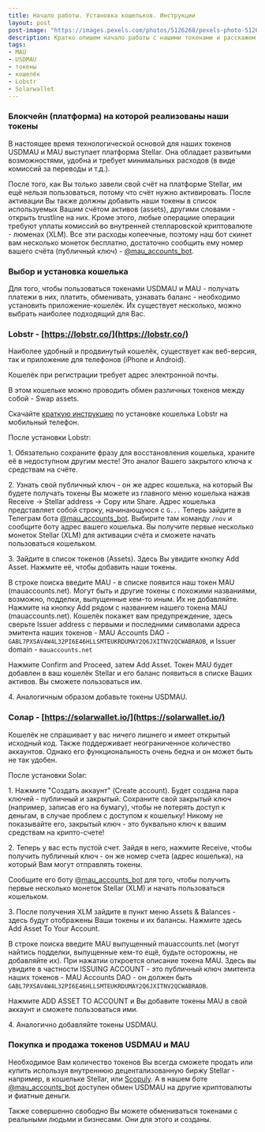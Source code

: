 ```yaml
---
title: Начало работы. Установка кошельков. Инструкции
layout: post
post-image: "https://images.pexels.com/photos/5126268/pexels-photo-5126268.jpeg?auto=compress&cs=tinysrgb&h=650&w=940dpr=2"
description: Кратко опишем начало работы с нашими токенами и расскажем, как установить кошелёк
tags:
- MAU
- USDMAU
- токены
- кошелёк
- Lobstr
- Solarwallet
---
```


### Блокчейн (платформа) на которой реализованы наши токены

В настоящее время технологической основой для наших токенов USDMAU и MAU выступает платформа Stellar. Она обладает развитыми возможностями, удобна и требует минимальных расходов (в виде комиссий за переводы и т.д.).

После того, как Вы только завели свой счёт на платформе Stellar, им ещё нельзя пользоваться, потому что счёт нужно активировать. После активации Вы также должны добавить наши токены в список используемых Вашим счётом активов (assets), другими словами - открыть trustline на них. Кроме этого, любые операциие операции требуют уплаты комиссий во внутренней стелларовской криптовалюте - люменах (XLM). Все эти расходы копеечные, поэтому наш бот скинет вам несколько монеток бесплатно, достаточно сообщить ему номер вашего счёта (публичный ключ) - [@mau_accounts_bot](https://t.me/mau_accounts_bot).


### Выбор и установка кошелька

Для того, чтобы пользоваться токенами USDMAU и MAU - получать платежи в них, платить, обменивать, узнавать баланс - необходимо установить приложение-кошелёк. Их существует несколько, можно выбрать наиболее подходящий для Вас.

### Lobstr - [https://lobstr.co/](https://lobstr.co/)

Наиболее удобный и продвинутый кошелёк, существует как веб-версия, так и приложение для телефонов (iPhone и Android).

Кошелёк при регистрации требует адрес электронной почты.

В этом кошельке можно проводить обмен различных токенов между собой - Swap assets.

Скачайте [краткую инструкцию](https://mauaccounts.net/files/ru_lobstr_mobile_manual.pdf) по установке кошелька Lobstr на мобильный телефон.

После установки Lobstr:

1\. Обязательно сохраните фразу для восстановления кошелька, храните её в недоступном другим месте! Это аналог Вашего закрытого ключа к средствам на счёте.

2\. Узнать свой публичный ключ - он же адрес кошелька, на который Вы будете получать токены Вы можете из главного меню кошелька нажав Receive -> Stellar address -> Copy или Share. Адрес кошелька представляет собой строку, начинающуюся с `G...`
Теперь зайдите в Телеграм бота [@mau_accounts_bot](https://t.me/mau_accounts_bot). Выбирите там команду `/nov` и сообщите боту адрес вашего кошелька. Вы получите первые несколько монеток Stellar (XLM) для активации счёта и сможете начать пользоваться кошельком. 

3\. Зайдите в список токенов (Assets). Здесь Вы увидите кнопку Add Asset. Нажмите её, чтобы добавить наши токены.

В строке поиска введите MAU - в списке появится наш токен MAU (mauaccounts.net). Могут быть и другие токены с похожими названиями, возможно, подделки, выпущенные кем-то иным. Их не добавляйте. Нажмите на кнопку Add рядом с названием нашего токена MAU (mauaccounts.net). Кошелёк покажет вам предупреждение, здесь сверьте Issuer address с первыми и последними символами адреса эмитента наших токенов - MAU Accounts DAO -  `GABL7PXSAV4W4L32PI6E46HLLSMTEUKRDUMAY2Q6JXITNV2QCWABRAOB`, и Issuer domain - `mauaccounts.net`

Нажмите Confirm and Proceed, затем Add Asset. Токен MAU будет добавлен в ваш кошелёк Stellar и его баланс появиться в списке Ваших активов. Вы сможете пользоваться им.

4\. Аналогичным образом добавьте токены USDMAU.
 

### Солар - [https://solarwallet.io/](https://solarwallet.io/)

Кошелёк не спрашивает у вас ничего лишнего и имеет открытый исходный код. Также поддерживает неограниченное количество аккаунтов. Однако его функциональность очень бедна и он может быть не так удобен.

После установки Solar:

1\. Нажмите "Создать аккаунт" (Create account). Будет создана пара ключей - публичный и закрытый. Сохраните свой закрытый ключ (например, записав его на бумагу), чтобы не потерять доступ к деньгам, в случае проблем с доступом к кошельку! Никому не показывайте его, закрытый ключ - это буквально ключ к вашим средствам на крипто-счете!

2\. Теперь у вас есть пустой счет. Зайдя в него, нажмите Receive, чтобы получить публичный ключ - он же номер счета (адрес кошелька), на который Вам могут отправлять токены.

Сообщите его боту [@mau_accounts_bot](https://t.me/mau_accounts_bot) для того, чтобы получить первые несколько монеток Stellar (XLM) и начать пользоваться кошельком. 

3\. После получения XLM зайдите в пункт меню Assets & Balances - здесь будут отображены Ваши токены и их балансы. Нажмите здесь Add Asset To Your Account.

В строке поиска введите MAU выпущенный mauaccounts.net (могут найтись подделки, выпущенные кем-то ещё, будьте осторожны, не добавляйте их). При нажатии откроется описание токена MAU. Здесь вы увидите в частности ISSUING ACCOUNT - это публичный ключ эмитента наших токенов - MAU Accounts DAO - он должен быть `GABL7PXSAV4W4L32PI6E46HLLSMTEUKRDUMAY2Q6JXITNV2QCWABRAOB`. 

Нажмите ADD ASSET TO ACCOUNT и Вы добавите токены MAU в свой аккаунт и сможете пользоваться ими.

4\. Аналогично добавляйте токены USDMAU.



### Покупка и продажа токенов USDMAU и MAU

Необходимое Вам количество токенов Вы всегда сможете продать или купить используя внутреннюю децентализованную биржу Stellar - например, в кошельке Stellar, или [Scopuly](https://scopuly.com/trade/{{site.scopuly_ticker}}). А в нашем боте [@mau_accounts_bot](https://t.me/mau_accounts_bot) доступен обмен USDMAU на другие криптовалюты и фиатные деньги.

Также совершенно свободно Вы можете обмениваться токенами с реальными людьми и бизнесами. Они для этого и созданы.
